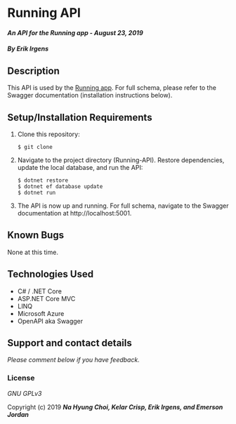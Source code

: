 # Running API

#### _An API for the Running app - August 23, 2019_

#### _By **Erik Irgens**_

## Description

This API is used by the [Running app](https://github.com/erik-t-irgens/CIRCLES_MVC). For full schema, please refer to the Swagger documentation (installation instructions below). 

## Setup/Installation Requirements

1. Clone this repository:
    ```
    $ git clone 
    ```
2. Navigate to the project directory (Running-API). Restore dependencies, update the local database, and run the API:
    ```
    $ dotnet restore
    $ dotnet ef database update
    $ dotnet run
    ```
7. The API is now up and running. For full schema, navigate to the Swagger documentation at http://localhost:5001.

## Known Bugs
None at this time.

## Technologies Used
* C# / .NET Core
* ASP.NET Core MVC
* LINQ
* Microsoft Azure
* OpenAPI aka Swagger

## Support and contact details

_Please comment below if you have feedback._

### License

*GNU GPLv3*

Copyright (c) 2019 **_Na Hyung Choi, Kelar Crisp, Erik Irgens, and Emerson Jordan_**
